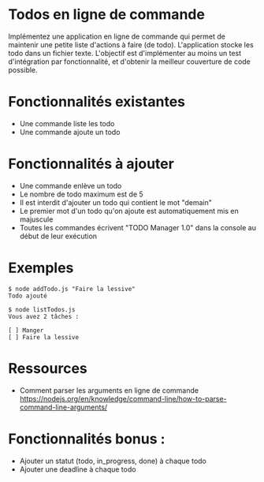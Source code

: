 # Todos en ligne de commande

Implémentez une application en ligne de commande qui permet de maintenir une petite liste d'actions à faire (de todo).
L'application stocke les todo dans un fichier texte.
L'objectif est d'implémenter au moins un test d'intégration par fonctionnalité, et d'obtenir la meilleur couverture de code possible.

# Fonctionnalités existantes

- Une commande liste les todo
- Une commande ajoute un todo

# Fonctionnalités à ajouter

- Une commande enlève un todo
- Le nombre de todo maximum est de 5
- Il est interdit d'ajouter un todo qui contient le mot "demain"
- Le premier mot d'un todo qu'on ajoute est automatiquement mis en majuscule
- Toutes les commandes écrivent "TODO Manager 1.0" dans la console au début de leur exécution

# Exemples

```
$ node addTodo.js "Faire la lessive"
Todo ajouté

$ node listTodos.js
Vous avez 2 tâches :

[ ] Manger
[ ] Faire la lessive
```

# Ressources

* Comment parser les arguments en ligne de commande https://nodejs.org/en/knowledge/command-line/how-to-parse-command-line-arguments/

# Fonctionnalités bonus :

- Ajouter un statut (todo, in_progress, done) à chaque todo
- Ajouter une deadline à chaque todo
